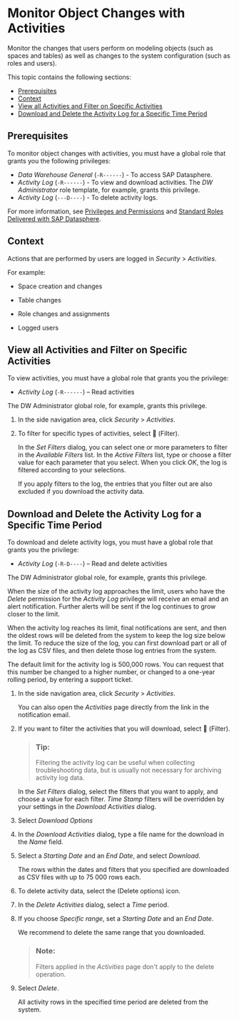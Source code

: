 <!-- loio08e607c58e5343bd9c0287e7e22c452a -->

<link rel="stylesheet" type="text/css" href="../css/sap-icons.css"/>

# Monitor Object Changes with Activities

Monitor the changes that users perform on modeling objects \(such as spaces and tables\) as well as changes to the system configuration \(such as roles and users\).

This topic contains the following sections:

-   [Prerequisites](monitor-object-changes-with-activities-08e607c.md#loio08e607c58e5343bd9c0287e7e22c452a__section_of4_45q_hfc)
-   [Context](monitor-object-changes-with-activities-08e607c.md#loio08e607c58e5343bd9c0287e7e22c452a__section_elq_m5q_hfc)
-   [View all Activities and Filter on Specific Activities](monitor-object-changes-with-activities-08e607c.md#loio08e607c58e5343bd9c0287e7e22c452a__section_azg_szx_mdc)
-   [Download and Delete the Activity Log for a Specific Time Period](monitor-object-changes-with-activities-08e607c.md#loio08e607c58e5343bd9c0287e7e22c452a__section_wbw_szx_mdc)



<a name="loio08e607c58e5343bd9c0287e7e22c452a__section_of4_45q_hfc"/>

## Prerequisites

To monitor object changes with activities, you must have a global role that grants you the following privileges:

-   *Data Warehouse General* \(`-R------`\) - To access SAP Datasphere.
-   *Activity Log* \(`-R------`\) - To view and download activities. The *DW Administrator* role template, for example, grants this privilege.
-   *Activity Log* \(`---D----`\) - To delete activity logs.

For more information, see [Privileges and Permissions](../Managing-Users-and-Roles/privileges-and-permissions-d7350c6.md) and [Standard Roles Delivered with SAP Datasphere](../Managing-Users-and-Roles/standard-roles-delivered-with-sap-datasphere-a50a51d.md). 



<a name="loio08e607c58e5343bd9c0287e7e22c452a__section_elq_m5q_hfc"/>

## Context

Actions that are performed by users are logged in *Security* \> *Activities*.

For example:

-   Space creation and changes

-   Table changes

-   Role changes and assignments

-   Logged users




<a name="loio08e607c58e5343bd9c0287e7e22c452a__section_azg_szx_mdc"/>

## View all Activities and Filter on Specific Activities

To view activities, you must have a global role that grants you the privilege:

-   *Activity Log* \(`-R------`\) – Read activities


The DW Administrator global role, for example, grants this privilege.

1.  In the side navigation area, click *Security* \> *Activities*.

2.  To filter for specific types of activities, select <span class="FPA-icons-V3"></span> \(Filter\).

    In the *Set Filters* dialog, you can select one or more parameters to filter in the *Available Filters* list. In the *Active Filters* list, type or choose a filter value for each parameter that you select. When you click *OK*, the log is filtered according to your selections.

    If you apply filters to the log, the entries that you filter out are also excluded if you download the activity data.




<a name="loio08e607c58e5343bd9c0287e7e22c452a__section_wbw_szx_mdc"/>

## Download and Delete the Activity Log for a Specific Time Period

To download and delete activity logs, you must have a global role that grants you the privilege:

-   *Activity Log* \(`-R-D----`\) – Read and delete activities


The DW Administrator global role, for example, grants this privilege.

When the size of the activity log approaches the limit, users who have the *Delete* permission for the *Activity Log* privilege will receive an email and an alert notification. Further alerts will be sent if the log continues to grow closer to the limit.

When the activity log reaches its limit, final notifications are sent, and then the oldest rows will be deleted from the system to keep the log size below the limit. To reduce the size of the log, you can first download part or all of the log as CSV files, and then delete those log entries from the system.

The default limit for the activity log is 500,000 rows. You can request that this number be changed to a higher number, or changed to a one-year rolling period, by entering a support ticket.

1.  In the side navigation area, click *Security* \> *Activities*.

    You can also open the *Activities* page directly from the link in the notification email.

2.  If you want to filter the activities that you will download, select <span class="FPA-icons-V3"></span> \(Filter\).

    > ### Tip:  
    > Filtering the activity log can be useful when collecting troubleshooting data, but is usually not necessary for archiving activity log data.

    In the *Set Filters* dialog, select the filters that you want to apply, and choose a value for each filter. *Time Stamp* filters will be overridden by your settings in the *Download Activities* dialog.

3.  Select *Download Options*

4.  In the *Download Activities* dialog, type a file name for the download in the *Name* field.

5.  Select a *Starting Date* and an *End Date*, and select *Download*.

    The rows within the dates and filters that you specified are downloaded as CSV files with up to 75 000 rows each.

6.  To delete activity data, select the \(Delete options\) icon.

7.  In the *Delete Activities* dialog, select a *Time* period.

8.  If you choose *Specific range*, set a *Starting Date* and an *End Date*.

    We recommend to delete the same range that you downloaded.

    > ### Note:  
    > Filters applied in the *Activities* page don't apply to the delete operation.

9.  Select *Delete*.

    All activity rows in the specified time period are deleted from the system.


